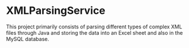 # XMLParsingService

This project primarily consists of parsing different types of complex XML files through Java and storing the data into an Excel sheet and also in the MySQL database.
